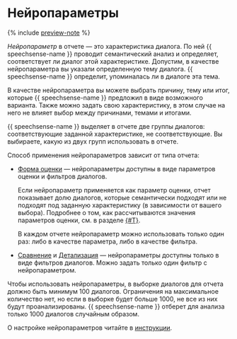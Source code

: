 # Нейропараметры

{% include [preview-note](../../../_includes/note-preview.md) %}

_Нейропараметр_ в отчете — это характеристика диалога. По ней {{ speechsense-name }} проводит семантический анализ и определяет, соответствует ли диалог этой характеристике. Допустим, в качестве нейропараметра вы указали определенную тему диалога. {{ speechsense-name }} определит, упоминалась ли в диалоге эта тема.

В качестве нейропараметра вы можете выбрать причину, тему или итог, которые {{ speechsense-name }} предложил в виде возможного варианта. Также можно задать свою характеристику, в этом случае на него не влияет выбор между причинами, темами и итогами.

{{ speechsense-name }} выделяет в отчете две группы диалогов: соответствующие заданной характеристике, не соответствующие. Вы выбираете, какую из двух групп использовать в отчете.

Способ применения нейропараметров зависит от типа отчета:

* [Форма оценки](evaluation-form.md) — нейропараметры доступны в виде параметров оценки и фильтров диалогов.

   Если нейропараметр применяется как параметр оценки, отчет показывает долю диалогов, которые семантически подходят или не подходят под заданную характеристику (в зависимости от вашего выбора). Подробнее о том, как рассчитываются значения параметров оценки, см. в разделе [{#T}](evaluation-form.md#form).

   В каждом отчете нейропараметр можно использовать только один раз: либо в качестве параметра, либо в качестве фильтра.

* [Сравнение](comparison.md) и [Детализация](details.md) — нейропараметры доступны только в виде фильтров диалогов. Можно задать только один фильтр с нейропараметром.

Чтобы использовать нейропараметры, в выборке диалогов для отчета должно быть минимум 100 диалогов. Ограничения на максимальное количество нет, но если в выборке будет больше 1000, не все из них будут проанализированы. {{ speechsense-name }} отберет для анализа только 1000 диалогов случайным образом.

О настройке нейропараметров читайте в [инструкции](../../operations/data/manage-reports.md#apply-neuro-parameter).
